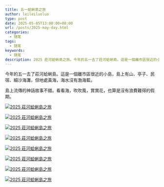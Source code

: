```yaml
---
title: 五一蛤蜊島之旅
author: leileiluoluo
type: post
date: 2025-05-05T13:00:00+08:00
url: /posts/2025-may-day.html
categories:
  - 随笔
tags:
  - 随笔
keywords:
  - 随笔
description: 2025 莊河蛤蜊島之旅。今年的五一去了莊河蛤蜊島。這是一個離市區很近的小島，島上有山、亭子、民宿、細沙海灘，但地處黃海，海水沒有渤海藍。
---
```


今年的五一去了莊河蛤蜊島。這是一個離市區很近的小島，島上有山、亭子、民宿、細沙海灘，但地處黃海，海水沒有渤海藍。

島上流傳的神話故事不錯。看看海，吹吹風，賞賞花，也算是沒有浪費難得的假期。

[![2025 莊河蛤蜊島之旅](https://leileiluoluo.github.io/static/images/uploads/2025/05/2025-may-day-1.jpg)](https://raw.githubusercontent.com/leileiluoluo/blog-images/main/2025/2025-may-day-1.jpg)

[![2025 莊河蛤蜊島之旅](https://leileiluoluo.github.io/static/images/uploads/2025/05/2025-may-day-2.jpg)](https://raw.githubusercontent.com/leileiluoluo/blog-images/main/2025/2025-may-day-2.jpg)

[![2025 莊河蛤蜊島之旅](https://leileiluoluo.github.io/static/images/uploads/2025/05/2025-may-day-3.jpg)](https://raw.githubusercontent.com/leileiluoluo/blog-images/main/2025/2025-may-day-3.jpg)

[![2025 莊河蛤蜊島之旅](https://leileiluoluo.github.io/static/images/uploads/2025/05/2025-may-day-4.jpg)](https://raw.githubusercontent.com/leileiluoluo/blog-images/main/2025/2025-may-day-4.jpg)

[![2025 莊河蛤蜊島之旅](https://leileiluoluo.github.io/static/images/uploads/2025/05/2025-may-day-5.jpg)](https://raw.githubusercontent.com/leileiluoluo/blog-images/main/2025/2025-may-day-5.jpg)

[![2025 莊河蛤蜊島之旅](https://leileiluoluo.github.io/static/images/uploads/2025/05/2025-may-day-6.jpg)](https://raw.githubusercontent.com/leileiluoluo/blog-images/main/2025/2025-may-day-6.jpg)

[![2025 莊河蛤蜊島之旅](https://leileiluoluo.github.io/static/images/uploads/2025/05/2025-may-day-7.jpg)](https://raw.githubusercontent.com/leileiluoluo/blog-images/main/2025/2025-may-day-7.jpg)

[![2025 莊河蛤蜊島之旅](https://leileiluoluo.github.io/static/images/uploads/2025/05/2025-may-day-8.jpg)](https://raw.githubusercontent.com/leileiluoluo/blog-images/main/2025/2025-may-day-8.jpg)
